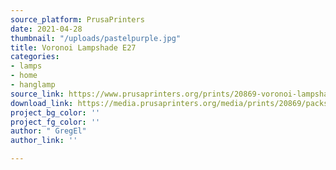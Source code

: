 ```yaml
---
source_platform: PrusaPrinters
date: 2021-04-28
thumbnail: "/uploads/pastelpurple.jpg"
title: Voronoi Lampshade E27
categories:
- lamps
- home
- hanglamp
source_link: https://www.prusaprinters.org/prints/20869-voronoi-lampshade-e27
download_link: https://media.prusaprinters.org/media/prints/20869/packs/37898_19eb8f4c-c044-4fe5-8da8-375b60a91f8f/voronoi-lampshade-e27-model_files.zip#_ga=2.141334198.529317066.1619385758-1521836024.1614377370
project_bg_color: ''
project_fg_color: ''
author: " GregEl"
author_link: ''

---
```

